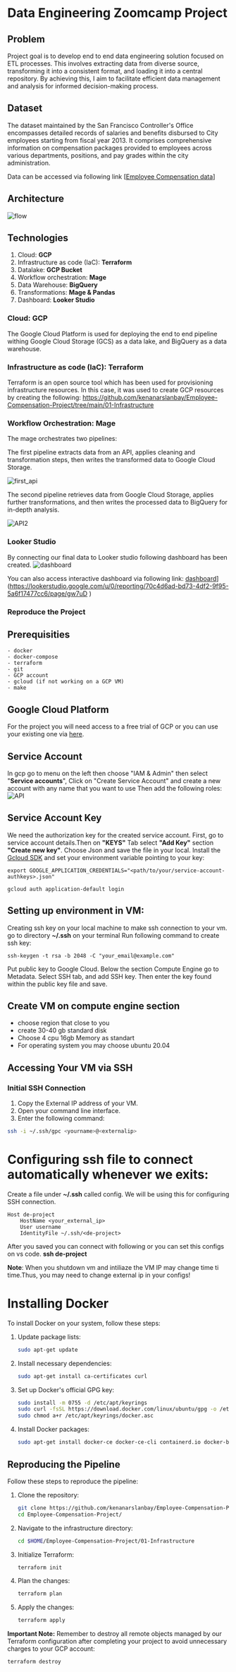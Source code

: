 # Data Engineering Zoomcamp Project

## Problem

Project goal is to develop end to end data engineering solution focused on ETL processes. This involves extracting data from diverse source, transforming it into a consistent format, and loading it into a central repository. By achieving this, I aim to facilitate efficient data management and analysis for informed decision-making process.

## Dataset
The dataset maintained by the San Francisco Controller's Office encompasses detailed records of salaries and benefits disbursed to City employees starting from fiscal year 2013. It comprises comprehensive information on compensation packages provided to employees across various departments, positions, and pay grades within the city administration.

Data can be accessed via following link [[Employee Compensation data](https://data.sfgov.org/City-Management-and-Ethics/Employee-Compensation/88g8-5mnd/about_data)]

## Architecture
![flow](https://github.com/kenanarslanbay/Employee-Compensation-Project/assets/66200735/45802d75-8757-4eb2-bc88-48a15bb77df7)

## Technologies
1. Cloud: **GCP**
2. Infrastructure as code (IaC): **Terraform**
3. Datalake: **GCP Bucket**
4. Workflow orchestration: **Mage** 
5. Data Warehouse: **BigQuery** 
6. Transformations: **Mage & Pandas**
7. Dashboard: **Looker Studio**

### Cloud: GCP
The Google Cloud Platform is used for deploying the end to end pipeline withing Google Cloud Storage (GCS) as a data lake, and BigQuery as a data warehouse.

### Infrastructure as code (IaC): Terraform
Terraform is an open source tool which has been used for provisioning infrastructure resources. In this case, it was used to create GCP resources by creating the following: https://github.com/kenanarslanbay/Employee-Compensation-Project/tree/main/01-Infrastructure 

### Workflow Orchestration: Mage
The mage orchestrates two pipelines:

The first pipeline extracts data from an API, applies cleaning and transformation steps, then writes the transformed data to Google Cloud Storage.

![first_api](https://github.com/kenanarslanbay/Employee-Compensation-Project/assets/66200735/89ac280c-2a3f-47b4-aa66-d40bb447f3ab)



The second pipeline retrieves data from Google Cloud Storage, applies further transformations, and then writes the processed data to BigQuery for in-depth analysis.

![API2](https://github.com/kenanarslanbay/Employee-Compensation-Project/assets/66200735/3b2aed29-8789-43b8-ae8a-42e130ed73d8)


### Looker Studio
By connecting our final data to Looker studio following dashboard has been created.
![dashboard](https://github.com/kenanarslanbay/Employee-Compensation-Project/assets/66200735/4e432f1e-2a3e-4155-97d0-2cf3ff0e206f)

You can also access interactive dashboard via following link: [dashboard](https://datastudio.google.com/s/kJWMinVHqMw)](https://lookerstudio.google.com/u/0/reporting/70c4d6ad-bd73-4df2-9f95-5a6f17477cc6/page/gw7uD )


### Reproduce the Project

 
## Prerequisities
    - docker
    - docker-compose
    - terraform
    - git
    - GCP account
    - gcloud (if not working on a GCP VM)
    - make
    
## Google Cloud Platform
For the project you will need access to a free trial of GCP or you can use your existing one via [here](https://cloud.google.com/free). 

## Service Account
In gcp go to menu on the left then choose "IAM & Admin" then select  "**Service accounts**",
Click on "Create Service Account" and create a new account with any name that you want to use
Then add the following roles: ![API](https://github.com/kenanarslanbay/Employee-Compensation-Project/assets/66200735/bfcbb30c-9b5c-4e53-9ae3-da9d53f003af)

## Service Account Key
We need the authorization key for the created service account. First, go to service account details.Then on **"KEYS"** Tab select **"Add Key"** section **"Create new key"**. Choose Json and save the file in your local.
Install the [Gcloud SDK](https://cloud.google.com/sdk/docs/install-sdk) and set your environment variable pointing to your key:
```
export GOOGLE_APPLICATION_CREDENTIALS="<path/to/your/service-account-authkeys>.json"

gcloud auth application-default login
```

## Setting up environment in VM:
Creating ssh key on your local machine to make ssh connection to your vm.
go to directory **~/.ssh** on your terminal
Run following command to create ssh key:
```
ssh-keygen -t rsa -b 2048 -C "your_email@example.com"
```
Put public key to Google Cloud. Below the section Compute Engine go to Metadata. Select SSH tab, and add SSH key. Then enter the key found within the public key file and save.

## Create VM on compute engine section
- choose region that close to you
- create 30-40 gb standard disk
- Choose 4 cpu 16gb Memory as standart
- For operating system you may choose ubuntu 20.04

## Accessing Your VM via SSH

### Initial SSH Connection
1. Copy the External IP address of your VM.
2. Open your command line interface.
3. Enter the following command:

```bash
ssh -i ~/.ssh/gpc <yourname>@<externalip>
```

# Configuring ssh file to connect automatically whenever we exits:
Create a file under **~/.ssh** called config. We will be using this for configuring SSH connection.
```
Host de-project
    HostName <your_external_ip>
    User username
    IdentityFile ~/.ssh/<de-project>
```
	
After you saved you can connect with following or you can set this configs on vs code.
**ssh de-project**

**Note**: When you shutdown vm and intiliaze the VM IP may change time ti time.Thus, you may need to change external ip in your configs!

# Installing Docker

To install Docker on your system, follow these steps:

1. Update package lists:
    ```bash
    sudo apt-get update
    ```

2. Install necessary dependencies:
    ```bash
    sudo apt-get install ca-certificates curl
    ```

3. Set up Docker's official GPG key:
    ```bash
    sudo install -m 0755 -d /etc/apt/keyrings
    sudo curl -fsSL https://download.docker.com/linux/ubuntu/gpg -o /etc/apt/keyrings/docker.asc
    sudo chmod a+r /etc/apt/keyrings/docker.asc
    ```

4. Install Docker packages:
    ```bash
    sudo apt-get install docker-ce docker-ce-cli containerd.io docker-buildx-plugin docker-compose-plugin
    ```

## Reproducing the Pipeline

Follow these steps to reproduce the pipeline:

1. Clone the repository:
    ```bash
    git clone https://github.com/kenanarslanbay/Employee-Compensation-Project.git
    cd Employee-Compensation-Project/
    ```

2. Navigate to the infrastructure directory:
    ```bash
    cd $HOME/Employee-Compensation-Project/01-Infrastructure
    ```

3. Initialize Terraform:
    ```bash
    terraform init
    ```

4. Plan the changes:
    ```bash
    terraform plan
    ```

5. Apply the changes:
    ```bash
    terraform apply
    ```

**Important Note:** Remember to destroy all remote objects managed by our Terraform configuration after completing your project to avoid unnecessary charges to your GCP account:
```
terraform destroy
```

  



